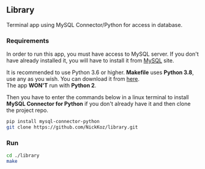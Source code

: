 ## Library

Terminal app using MySQL Connector/Python for access in database.
  

### Requirements

In order to run this app, you must have access to MySQL server. If you don't have already installed it,
you will have to install it from [MySQL](https://dev.mysql.com/downloads/mysql/) site.
      
It is recommended to use Python 3.6 or higher. **Makefile** uses **Python 3.8**, use any as you wish. You can download it from [here](https://www.python.org/downloads/).  
The app **WON'T** run with **Python 2**.
      
Then you have to enter the commands below in a linux terminal to install **MySQL Connector for Python** if you don't already have it and then clone the project repo.
      
```bash
pip install mysql-connector-python
git clone https://github.com/NickKoz/library.git
```


### Run
```bash
cd ./library
make
```
